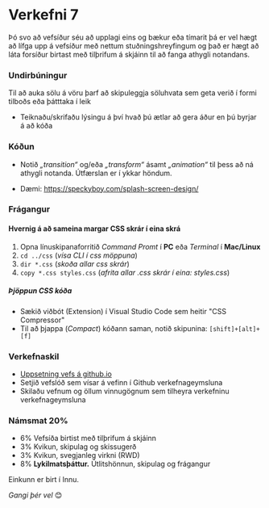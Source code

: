 # Verkefni 7 

Þó svo að vefsíður séu að upplagi eins og bækur eða tímarit þá er vel hægt að lífga upp á vefsíður með nettum stuðningshreyfingum og það er hægt að láta forsíður birtast með tilþrifum á skjáinn til að fanga athygli notandans. 

### Undirbúningur 

Til að auka sölu á vöru þarf að skipuleggja söluhvata sem geta verið í formi tilboðs eða þátttaka í leik

* Teiknaðu/skrifaðu lýsingu á því hvað þú ætlar að gera áður en þú byrjar á að kóða

### Kóðun

* Notið _„transition“_  og/eða _„transform“_ ásamt _„animation“_  til þess að ná athygli notanda. Útfærslan er í ykkar höndum.  

* Dæmi: https://speckyboy.com/splash-screen-design/

### Frágangur

#### Hvernig á að sameina margar CSS skrár í eina skrá

1. Opna línuskipanaforritið _Command Promt_ í **PC** eða _Terminal_ í **Mac/Linux** 
2. `cd ../css`  (_vísa CLI í css möppuna_)
3. `dir *.css`  (_skoða allar css skrár_)
4. `copy *.css styles.css`  (_afrita allar .css skrár í eina: styles.css_)

##### Þjöppun CSS kóða

* Sækið viðbót (Extension) í Visual Studio Code sem heitir "CSS Compressor" 
* Til að þjappa (_Compact_) kóðann saman, notið skipunina: `[shift]+[alt]+[f]`

### Verkefnaskil

* [Uppsetning vefs á github.io](uppsetning-vefs/README.md)
* Setjið vefslóð sem vísar á vefinn í Github verkefnageymsluna
* Skilaðu vefnum og öllum vinnugögnum sem tilheyra verkefninu verkefnageymsluna

### Námsmat 20%

* 6% 	Vefsíða birtist með tilþrifum á skjáinn
* 3% 	Kvikun, skipulag og skissugerð 
* 3%  Kvikun, svegjanleg virkni (RWD)
* 8%  **Lykilmatsþáttur.** Útlitshönnun, skipulag og frágangur




Einkunn er birt í Innu.

_Gangi þér vel_ 😊


